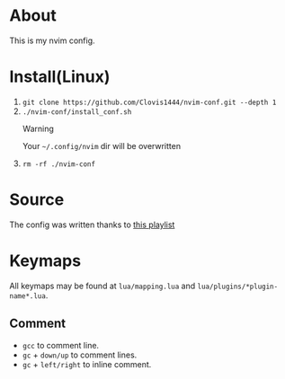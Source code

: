 # About

This is my nvim config.

# Install(Linux)

1. `git clone https://github.com/Clovis1444/nvim-conf.git --depth 1 `
2. `./nvim-conf/install_conf.sh`
   > [!WARNING]  
   > Your `~/.config/nvim` dir will be overwritten
3. `rm -rf ./nvim-conf`

# Source

The config was written thanks to [this playlist](https://youtube.com/playlist?list=PLsz00TDipIffreIaUNk64KxTIkQaGguqn&si=Cd7yw67aVFjh54bH)

# Keymaps

All keymaps may be found at `lua/mapping.lua` and `lua/plugins/*plugin-name*.lua`.

## Comment

- `gcc` to comment line.
- `gc` + `down/up` to comment lines.
- `gc` + `left/right` to inline comment.
